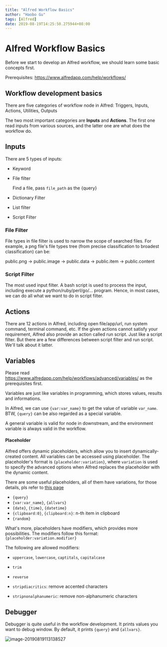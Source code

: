 ```yaml
---
title: "Alfred Workflow Basics"
author: "Haobo Gu"
tags: [Alfred]
date: 2019-08-19T14:25:50.275944+08:00
---
```


<!--more-->
# Alfred Workflow Basics

Before we start to develop an Alfred workflow, we should learn some basic concepts first. 

Prerequisites: https://www.alfredapp.com/help/workflows/

## Workflow development basics

There are five categories of workflow node in Alfred: Triggers, Inputs, Actions, Utilities, Outputs

The two most important categories are **Inputs** and **Actions**. The first one read inputs from various sources, and the latter one are what does the workflow do.

## Inputs

There are 5 types of inputs:

- Keyword

- File filter

  Find a file, pass `file_path` as the {query}

- Dictionary Filter

- List filter

- Script Filter

### File Filter

File types in file filter is used to narrow the scope of searched files. For example, a png file's file types tree (from precise classification to broadest classification) can be:

public.png -> public.image -> public.data -> public.item -> public.content

### Script Filter

The most used input filter. A bash script is used to process the input, including execute a python/ruby/perl/go/... program. Hence, in most cases, we can do all what we want to do in script filter. 

## Actions

There are 12 actions in Alfred, including open file/app/url, run system command, terminal command, etc. If the given actions cannot satisfy your requirement, Alfred also provide an action called run script. Just like a script filter. But there are a few differences between script filter and run script. We'll talk about it latter.

## Variables

Please read https://www.alfredapp.com/help/workflows/advanced/variables/ as the prerequisites first.

Variables are just like variables in programming, which stores values, results and informations. 

In Alfred, we can use `{var:var_name}` to get the value of variable `var_name`. BTW, `{query}` can be also regarded as a special variable. 

A general variable is valid for node in downstream, and the environment variable is always valid in the workflow. 

#### Placeholder

Alfred offers dynamic placeholders, which allow you to insert dynamically-created content. All variables can be accessed using placeholder. The placeholder's format is `{placeholder:variation}`, where `variation` is used to specify the advanced options when Alfred replaces the placeholder with the dynamic content. 

There are some useful placeholders, all of them have variations, for those details, pls refer to [this page](https://www.alfredapp.com/help/workflows/advanced/placeholders)

- `{query}`
- `{var:var_name}`, `{allvars}`
- `{date}`, `{time}`, `{datetime}`
- `{clipboard:0}`, `{clipboard:n}`: n-th item in clipboard 
- `{random}`

What's more, placeholders have modifiers, which provides more possibilities. The modifiers follow this format: `{placeholder:variation.modifier}`

The following are allowed modifiers:

- `uppercase`, `lowercase`, `captitals`, `capitalcase`

- `trim`

- `reverse`

- `stripdiacritics`: remove accented characters

- `stripnonalphanumeric`: remove non-alphanumeric characters

  

## Debugger

Debugger is quite useful in the workflow development. It prints values you want to debug window. By default, it prints `{query}` and `{allvars}`. 

![image-20190819113138527](http://haobo-markdown.oss-cn-zhangjiakou.aliyuncs.com/markdown/2019-08-19-033139.png)



